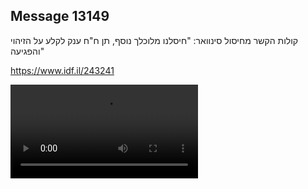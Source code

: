 ## Message 13149

קולות הקשר מחיסול סינוואר:
"חיסלנו מלוכלך נוסף, תן ח"ח ענק לקלע על הזיהוי והפגיעה"

 https://www.idf.il/243241

![Video](https://data.iron-swords.co.il/2024/October/28/13149/13149_media.mp4)
